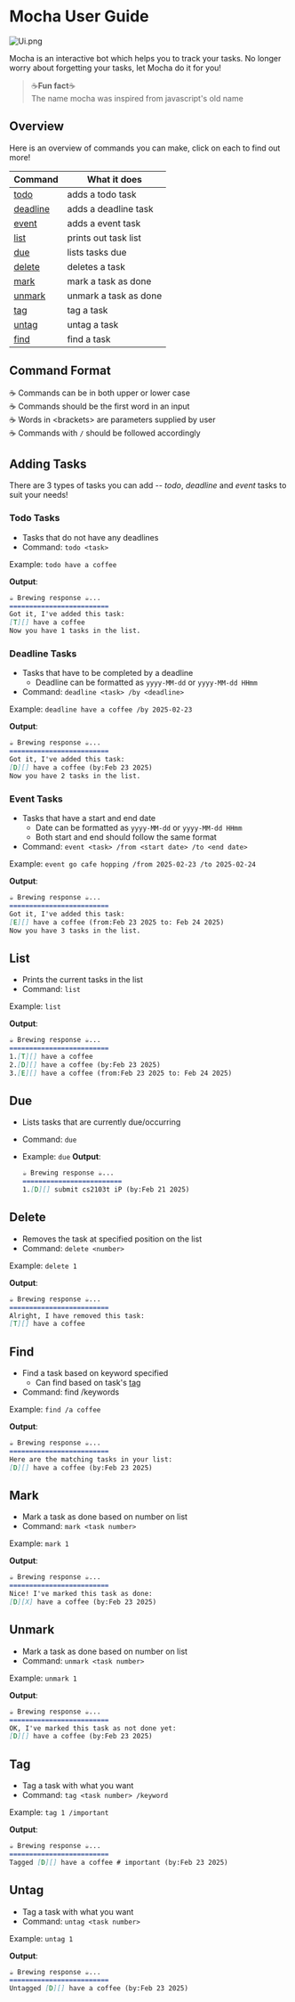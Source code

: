 # Mocha User Guide

![Ui.png](Ui.png)

Mocha is an interactive bot which helps you to track your tasks. No longer worry about forgetting your tasks, let Mocha
do it for you!

> ☕**Fun fact**☕   
> The name mocha was inspired from javascript's old name

## Overview

Here is an overview of commands you can make, click on each to find out more!

| Command                     | What it does          |
|-----------------------------|-----------------------|
| [todo](#todo-tasks)         | adds a todo task      |
| [deadline](#deadline-tasks) | adds a deadline task  |
| [event](#event-tasks)       | adds a event task     |
| [list](#list)               | prints out task list  |
| [due](#due)                 | lists tasks due       |
| [delete](#delete)           | deletes a task        |
| [mark](#mark)               | mark a task as done   |
| [unmark](unmark)            | unmark a task as done |
| [tag](#tag)                 | tag a task            |
| [untag](#untag)             | untag a task          |
| [find](#find)               | find a task           |

## Command Format
☕ Commands can be in both upper or lower case  
☕ Commands should be the first word in an input  
☕ Words in <brackets\> are parameters supplied by user  
☕ Commands with `/` should be followed accordingly

## Adding Tasks

There are 3 types of tasks you can add -- _todo_, _deadline_ and _event_ tasks to suit your needs!

### Todo Tasks

- Tasks that do not have any deadlines
- Command: `todo <task>`

Example: `todo have a coffee`

**Output**:

  ```md
  ☕ Brewing response ☕...  
  =========================  
  Got it, I've added this task:  
  [T][] have a coffee  
  Now you have 1 tasks in the list.
  ```

### Deadline Tasks

- Tasks that have to be completed by a deadline
  - Deadline can be formatted as `yyyy-MM-dd` or `yyyy-MM-dd HHmm`
- Command: `deadline <task> /by <deadline>`

Example: `deadline have a coffee /by 2025-02-23`

**Output**:

  ```md
  ☕ Brewing response ☕...
  =========================
  Got it, I've added this task: 
  [D][] have a coffee (by:Feb 23 2025)  
  Now you have 2 tasks in the list.
  ```


### Event Tasks

- Tasks that have a start and end date
  - Date can be formatted as `yyyy-MM-dd` or `yyyy-MM-dd HHmm`
  - Both start and end should follow the same format
- Command: `event <task> /from <start date> /to <end date>`

Example: `event go cafe hopping /from 2025-02-23 /to 2025-02-24`

**Output**:

  ```md
  ☕ Brewing response ☕...
  =========================
  Got it, I've added this task:
  [E][] have a coffee (from:Feb 23 2025 to: Feb 24 2025)
  Now you have 3 tasks in the list.
  ```


## List

- Prints the current tasks in the list
- Command: `list`

Example: `list`

**Output**:

  ```md
  ☕ Brewing response ☕...
  =========================
  1.[T][] have a coffee
  2.[D][] have a coffee (by:Feb 23 2025)
  3.[E][] have a coffee (from:Feb 23 2025 to: Feb 24 2025)
  ```

## Due

- Lists tasks that are currently due/occurring
- Command: `due`

- Example: `due`
**Output**:

  ```md
  ☕ Brewing response ☕...
  =========================
  1.[D][] submit cs2103t iP (by:Feb 21 2025)
  ```
  
## Delete

- Removes the task at specified position on the list
- Command: `delete <number>`

Example: `delete 1`

**Output**:
  ```md
  ☕ Brewing response ☕...
  =========================
  Alright, I have removed this task:
  [T][] have a coffee
  ```


## Find

- Find a task based on keyword specified
  - Can find based on task's [tag](#tag)
- Command: find /keywords

Example: `find /a coffee`

**Output**:

  ```md
  ☕ Brewing response ☕...
  =========================
  Here are the matching tasks in your list:
  [D][] have a coffee (by:Feb 23 2025)
  ```

## Mark

- Mark a task as done based on number on list
- Command: `mark <task number>`

Example: `mark 1`

**Output**:

  ```md
  ☕ Brewing response ☕...
  =========================
  Nice! I've marked this task as done:
  [D][X] have a coffee (by:Feb 23 2025)
  ```


## Unmark

- Mark a task as done based on number on list
- Command: `unmark <task number>`

Example: `unmark 1`

**Output**:

  ```md
  ☕ Brewing response ☕...
  =========================
  OK, I've marked this task as not done yet:
  [D][] have a coffee (by:Feb 23 2025)
  ```


## Tag

- Tag a task with what you want
- Command: `tag <task number> /keyword`

Example: `tag 1 /important`

**Output**:

  ```md
  ☕ Brewing response ☕...
  =========================
  Tagged [D][] have a coffee # important (by:Feb 23 2025)
  ```

## Untag

- Tag a task with what you want
- Command: `untag <task number>`

Example: `untag 1`

**Output**:

  ```md
  ☕ Brewing response ☕...
  =========================
  Untagged [D][] have a coffee (by:Feb 23 2025)
  ```


